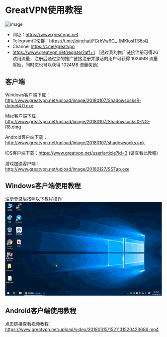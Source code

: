 # GreatVPN使用教程    
![image](https://www.greatvpn.net/assets/images/home_logo.png)
* 网址：https://www.greatvpn.net
* Telegram讨论群：https://t.me/joinchat/FGrhVw9G_-fMKlosITS6sQ
* Channel https://t.me/greatvpn
* https://www.greatvpn.net/register?aff=1 （通过我的推广链接注册可得2G试用流量，注册后通过您的推广链接注册并激活的用户可获得 1024MB 流量奖励，同时您也可以获得 1024MB 流量奖励）

## 客户端    
Windows客户端下载：http://www.greatvpn.net/upload/image/20180107/ShadowsocksR-dotnet4.0.exe 

Mac客户端下载：http://www.greatvpn.net/upload/image/20180107/ShadowsocksX-NG-R8.dmg 

Android客户端下载：http://www.greatvpn.net/upload/image/20180107/shadowsocks.apk 

IOS客户端下载：https://www.greatvpn.net/user/article?id=3  (请查看此教程)

游戏加速客户端：http://www.greatvpn.net/upload/image/20180127/SSTap.exe 

Windows客户端使用教程
---------
注册登录后按照以下教程操作
![image](https://github.com/greatvpn/vpn/blob/master/ForWindows.gif)

Android客户端使用教程
---------
点击链接查看视频教程：
https://www.greatvpn.net/upload/video/20180315/1521131520423686.mp4



